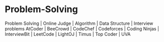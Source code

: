 # Problem-Solving
Problem Solving | Online Judge | Algorithm | Data Structure | Interview problems
AtCoder | BeeCrowd | CodeChef | Codeforces | Coding Ninjas | InterviewBit | LeetCode | LightOJ | Timus | Top Coder | UVA
